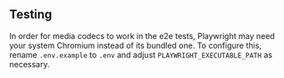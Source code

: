 ## Testing

In order for media codecs to work in the e2e tests, Playwright may need your system Chromium instead of its bundled one. To configure this, rename `.env.example` to `.env` and adjust `PLAYWRIGHT_EXECUTABLE_PATH` as necessary.
